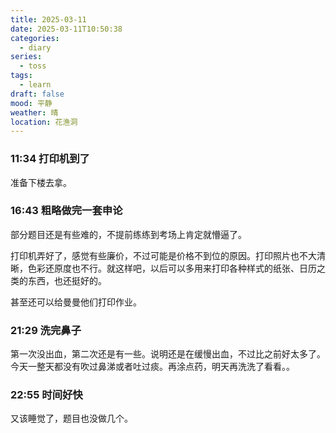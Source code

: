 ```yaml
---
title: 2025-03-11
date: 2025-03-11T10:50:38
categories:
  - diary
series:
  - toss
tags:
  - learn
draft: false
mood: 平静
weather: 晴
location: 花渔洞
---
```



### 11:34 打印机到了

准备下楼去拿。

### 16:43 粗略做完一套申论

部分题目还是有些难的，不提前练练到考场上肯定就懵逼了。

打印机弄好了，感觉有些廉价，不过可能是价格不到位的原因。打印照片也不大清晰，色彩还原度也不行。就这样吧，以后可以多用来打印各种样式的纸张、日历之类的东西，也还挺好的。

甚至还可以给曼曼他们打印作业。

### 21:29 洗完鼻子

第一次没出血，第二次还是有一些。说明还是在缓慢出血，不过比之前好太多了。今天一整天都没有吹过鼻涕或者吐过痰。再涂点药，明天再洗洗了看看。。

### 22:55 时间好快

又该睡觉了，题目也没做几个。

